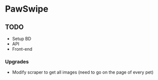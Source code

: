 # PawSwipe

## TODO
- Setup BD
- API
- Front-end



### Upgrades
- Modify scraper to get all images (need to go on the page of every pet)
